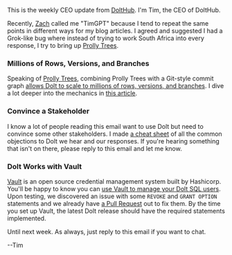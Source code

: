This is the weekly CEO update from [DoltHub](https://www.dolthub.com/). I'm Tim, the CEO of DoltHub. 

Recently, [Zach](https://www.dolthub.com/team#zach) called me "TimGPT" because I tend to repeat the same points in different ways for my blog articles. I agreed and suggested I had a Grok-like bug where instead of trying to work South Africa into every response, I try to bring up [Prolly Trees](https://docs.dolthub.com/architecture/storage-engine/prolly-tree). 

### Millions of Rows, Versions, and Branches

Speaking of [Prolly Trees](https://docs.dolthub.com/architecture/storage-engine/prolly-tree), combining Prolly Trees with a Git-style commit graph [allows Dolt to scale to millions of rows, versions, and branches](https://www.dolthub.com/blog/2025-05-16-millions-of-versions/). I dive a lot deeper into the mechanics in [this article](https://www.dolthub.com/blog/2025-05-16-millions-of-versions/).

### Convince a Stakeholder

I know a lot of people reading this email want to use Dolt but need to convince some other stakeholders. I made [a cheat sheet](https://www.dolthub.com/blog/2025-05-22-convince-your-dba/) of all the common objections to Dolt we hear and our responses. If you're hearing something that isn't on there, please reply to this email and let me know.

### Dolt Works with Vault

[Vault](https://developer.hashicorp.com/vault) is an open source credential management system built by Hashicorp. You'll be happy to know you can [use Vault to manage your Dolt SQL users](https://www.dolthub.com/blog/2025-05-20-vault-works-with-dolt/). Upon testing, we discovered an issue with some `REVOKE` and `GRANT OPTION` statements and we already have [a Pull Request](https://github.com/dolthub/go-mysql-server/pull/2988) out to fix them. By the time you set up Vault, the latest Dolt release should have the required statements implemented.

Until next week. As always, just reply to this email if you want to chat.

--Tim